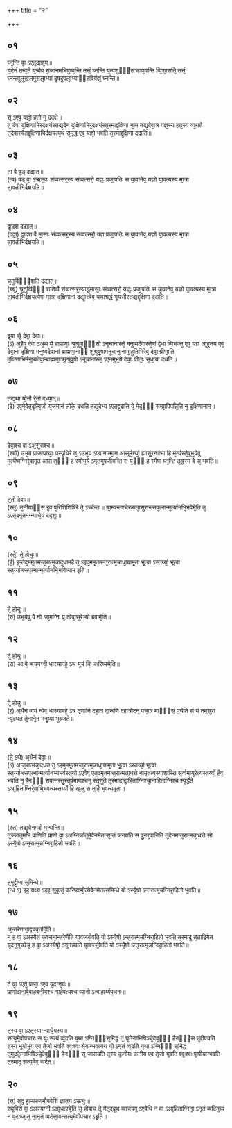 +++
title = "२"

+++
## ०१
घ्न᳘न्ति वा᳘ ऽएत᳘द्यज्ञ᳘म्॥  
य᳘देनं तन्व᳘ते य᳘न्न्वेव रा᳘जानमभिषुण्व᳘न्ति तत्तं᳘ घ्नन्ति य᳘त्पशुᳫँ᳘सञ्ज्ञप᳘यन्ति व्वि᳘शा᳘सति᳘ तत्तं᳘ घ्नन्त्युलूखलमुसला᳘भ्यां दृषदुपला᳘भ्याᳫंहविर्यज्ञं᳘ घ्नन्ति॥  
## ०२
स᳘ ऽएष᳘ यज्ञो᳘ हतो न᳘ ददक्षे॥  
तं᳘ देवा द᳘क्षिणाभिरदक्षयंस्तद्य᳘देनं द᳘क्षिणाभिर᳘दक्षयंस्त᳘स्माद्द᳘क्षिणा ना᳘म तद्य᳘देवा᳘त्र यज्ञ᳘स्य हत᳘स्य व्य᳘थते त᳘देवास्यैतद्द᳘क्षिणाभिर्दक्षयत्य᳘थ स᳘मृद्ध एव᳘ यज्ञो᳘ भवति त᳘स्माद्द᳘क्षिणा ददाति॥  
## ०३
ता वै ष᳘ड् दद्यात्॥  
(त्ष) षड् वा᳘ ऽऋत᳘वः संव्वत्सर᳘स्य संव्वत्सरो᳘ यज्ञः᳘ प्रजा᳘पतिः स या᳘वानेव᳘ यज्ञो या᳘वत्यस्य मा᳘त्रा ता᳘वतीभिर्दक्षयति॥  
## ०४
द्वा᳘दश दद्यात्॥  
(द्द्वा᳘) द्वा᳘दश वै मा᳘साः संव्वत्सर᳘स्य संव्वत्सरो᳘ यज्ञ प्रजा᳘पतिः स या᳘वानेव᳘ यज्ञो या᳘वत्यस्य मा᳘त्रा ता᳘वतीभिर्दक्षयति॥  
## ०५
च᳘तुर्विᳫँ᳭शतिं दद्यात्॥  
(च्च᳘) च᳘तुर्व्विᳫँ᳭ शतिर्व्वै संव्वत्सर᳘स्यार्द्धमासाः᳘ संव्वत्सरो᳘ यज्ञः᳘ प्रजा᳘पतिः स या᳘वानेव᳘ यज्ञो या᳘वत्यस्य मा᳘त्रा ता᳘वतीभिर्दक्षयत्येषा मा᳘त्रा द᳘क्षिणानां दद्या᳘त्त्वेव᳘ यथाश्रद्धं भूयसीस्तद्यद्द᳘क्षिणा द᳘दाति॥  
## ०६
द्व᳘या व्वै᳘ देवा᳘ देवाः॥  
(ऽ) अ᳘हैव᳘ देवा ऽअ᳘थ ये᳘ ब्राह्मणाः᳘ श्रुश्रुवा᳘ᳫँ᳘सो ऽनूचानास्ते᳘ मनुष्यदेवास्ते᳘षां द्वेधा व्विभक्त᳘ एव᳘ यज्ञ आ᳘हुतय एव᳘ देवा᳘नां द᳘क्षिणा मनुष्यदेवानां ब्राह्मणा᳘नाᳫं शुश्रुवु᳘षामनूचाना᳘नामा᳘हुतिभिरेव᳘ देवा᳘न्प्रीणा᳘ति द᳘क्षिणाभिर्मनुष्यदेवा᳘न्ब्राह्मणा᳘ञ्छुश्रुवु᳘षो ऽनूचानांस्त᳘ ऽएनमुभ᳘ये देवाः᳘ प्रीताः᳘ सुधा᳘यां दधति॥  
## ०७
तद्य᳘था यो᳘नौ रे᳘तो दध्या᳘त्॥  
(दे) एव᳘मे᳘वैत᳘दृत्वि᳘जो य᳘जमानं लोके᳘ दधति तद्य᳘देभ्य ऽएतद्द᳘दाति ये᳘ मेद᳘ᳫँ᳭ सम्प्रा᳘पिपन्नि᳘ति नु द᳘क्षिणानाम्॥  
## ०८
देवा᳘श्च वा ऽअ᳘सुराश्च॥  
(श्चो) उभ᳘ये प्राजापत्याः᳘ पस्पृधिरे त᳘ ऽउभ᳘य ऽएवानात्मा᳘न आसुर्म᳘र्त्त्या᳘ ह्यासु᳘रनात्मा हि म᳘र्त्यस्ते᳘षूभ᳘येषु म᳘र्त्येष्वग्निरे᳘वामृ᳘त आस त᳘ᳫँ᳭ ह स्मोभ᳘ये ऽमृ᳘तमु᳘पजीवन्ति स य᳘ᳫँ᳭ ह स्मैषां घ्न᳘न्ति त᳘द्धस्म वै स᳘ भवति॥  
## ०९
त᳘तो देवाः॥  
(स्त᳘) त᳘नीयाᳫंस इ᳘व प᳘रिशिशिषिरे ते᳘ ऽर्च्चन्तः॥ श्रा᳘म्यन्तश्चेरुरुता᳘सुरान्त्सप᳘त्नान्म᳘र्त्यानभि᳘भवेमे᳘ति त᳘ ऽएत᳘दमृ᳘तमग्न्याधे᳘यं ददृशुः॥  
## १०
(स्ते᳘) ते᳘ होचुः॥  
(र्ह᳘) ह᳘न्तेद᳘ममृ᳘तमन्त᳘रात्म᳘न्नाद᳘धामहै त᳘ ऽइद᳘ममृ᳘तमन्त᳘रात्म᳘न्नाधा᳘यामृ᳘ता भू᳘त्वा ऽस्तर्य्या᳘ भूत्वा स्त᳘र्य्यान्त्सप᳘त्नान्म᳘र्त्यानभि᳘भविष्याम इ᳘ति॥  
## ११
ते᳘ होचुः॥  
(रु) उभ᳘येषु वै नो ऽय᳘मग्निः प्र᳘ त्वेवा᳘सुरेभ्यो ब्रवामे᳘ति॥  
## १२
ते᳘ होचुः॥  
(रा) आ वै᳘ व्वय᳘मग्नी᳘ धास्यामहे᳘ ऽथ यूयं किं᳘ करिष्यथे᳘ति॥  
## १३
ते᳘ होचुः॥  
(र᳘) अ᳘थैनं व्वयं न्येव᳘ धास्यामहे᳘ ऽत्र तृ᳘णानि दहा᳘त्र दा᳘रूणि दहात्रौदनं᳘ पचा᳘त्र माᳫँ᳭सं᳘ प᳘चेति स यं तम᳘सुरा न्य᳘दधत ते᳘नाने᳘न मनु᳘ष्या भुञ्जते॥  
## १४
(ते᳘ ऽथै) अ᳘थैनं देवाः᳘॥  
(ऽ) अन्त᳘रात्मन्ना᳘दधत त᳘ ऽइम᳘ममृ᳘तमन्त᳘रात्म᳘न्नाधा᳘यामृ᳘ता भू᳘त्वा ऽस्तर्य्या᳘ भूत्वा स्त᳘र्य्यान्त्सप᳘त्नान्म᳘र्त्यानभ्यभवंस्त᳘थो ऽएवैष᳘ एत᳘दमृ᳘तमन्त᳘रात्मन्ना᳘धत्ते नामृतत्व᳘स्या᳘शास्ति स᳘र्व्वमा᳘युरेत्यस्तर्य्यो᳘ हैव᳘ भवति न᳘ हैनᳫँ᳭ सपत्नस्तु᳘स्तूर्षमाणश्चन᳘ स्तृणुते त᳘स्माद्यदा᳘हिताग्निश्चा᳘नाहिताग्निश्च स्प᳘र्द्धेते ऽआ᳘हिताग्निरे᳘वाभि᳘भवत्यस्तर्य्यो हि ख᳘लु स त᳘र्हि भ᳘वत्यमृ᳘तः॥  
## १५
(स्त) तद्य᳘त्रैनमदो म᳘न्थन्ति॥  
त᳘ज्जात᳘मभि प्राणिति प्राणो वा᳘ ऽअग्निर्जात᳘मे᳘वैनमेतत्स᳘न्तं जनयति स पु᳘नर᳘पानिति त᳘देनमन्त᳘रात्मन्ना᳘धत्ते सो ऽस्यै᳘षो ऽन्त᳘रात्म᳘न्नग्निरा᳘हितो भवति॥  
## १६
त᳘मुद्दी᳘प्य स᳘मिन्धे॥  
(न्ध ऽ) इह᳘ यक्ष्य ऽइह᳘ सुकृतं᳘ करिष्यामी᳘त्येवैनमेतत्समिन्धे यो ऽस्यै᳘षो ऽन्तरात्म᳘न्नग्निरा᳘हितो भ᳘वति॥  
## १७
अ᳘न्तरेणागा᳘द्व्यवृतदि᳘ति॥  
न᳘ ह वा᳘ ऽअस्यैतं क᳘श्चना᳘न्तरेणैति या᳘वज्जी᳘वति᳘ यो ऽस्यै᳘षो ऽन्त᳘रात्म᳘न्नग्निरा᳘हितो भ᳘वति त᳘स्मादु त᳘न्नाद्रियेत य᳘दनुग᳘च्छेन्न᳘ ह वा᳘ ऽअस्यैषो᳘ ऽनुगच्छति या᳘वज्जी᳘वति यो ऽस्यै᳘षो ऽन्त᳘रात्म᳘न्नग्निरा᳘हितो भवति॥  
## १८
ते वा᳘ ऽएते᳘ प्राणा᳘ ऽएव य᳘दग्न᳘यः॥  
प्राणोदाना᳘वे᳘वाहवनी᳘यश्च गा᳘र्हपत्यश्च व्या᳘नो ऽन्वाहार्य्यप᳘चनः॥  
## १९
त᳘स्य वा᳘ ऽएत᳘स्याग्न्याधे᳘यस्य॥  
सत्य᳘मे᳘वोपचारः स यः᳘ सत्यं व्व᳘दति य᳘था ऽग्निᳫँ᳭स᳘मिद्धं तं᳘ घृतेनाभिषिञ्चे᳘देव᳘ᳫँ᳭ हैनᳫँ᳭स उ᳘द्दीपयति त᳘स्य भू᳘योभूय एव ते᳘जो भ᳘वति श्वः᳘श्वः᳘ श्रे᳘यान्भवत्यथ यो᳘ ऽनृतं व्व᳘दति य᳘था ऽग्निᳫँ᳭ स᳘मिद्धं त᳘मुदके᳘नाभिषिञ्चे᳘देव᳘ᳫँ᳘ हैनᳫँ᳭ स᳘ जासयति त᳘स्य क᳘नीयः कनीय एव ते᳘जो भ᳘वति श्वः᳘श्वः पा᳘पीयान्भवति त᳘स्मादु सत्य᳘मेव᳘ व्वदेत्॥  
## २०
(त्त᳘) त᳘दु हा᳘प्यरुणमौ᳘पवेशिं ज्ञात᳘य ऽऊचुः॥  
स्थ᳘विरो वा᳘ ऽअस्यग्नी ऽआ᳘धत्स्वे᳘ति स᳘ होवाच ते᳘ मैत᳘द्ब्रूथ व्वाचंयम᳘ ऽएवैधि न वा ऽआ᳘हिताग्निना᳘ ऽनृतं व्वदित᳘व्यं न व᳘दञ्जा᳘तु ना᳘नृतं व्वदेत्ता᳘वत्सत्य᳘मेवोपचार ऽइ᳘ति॥  
